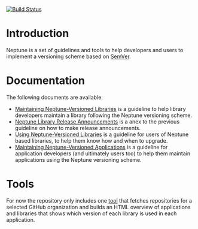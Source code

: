 [![Build
Status](https://travis-ci.org/sociomantic-tsunami/neptune.svg?branch=master)](https://travis-ci.org/sociomantic-tsunami/neptune)

Introduction
============

Neptune is a set of guidelines and tools to help developers and users to
implement a versioning scheme based on [SemVer](http://semver.org/).


Documentation
=============

The following documents are available:

* [Maintaining Neptune-Versioned
  Libraries](https://github.com/sociomantic-tsunami/neptune/blob/master/doc/library-maintainer.rst)
  is a guideline to help library developers maintain a library following the
  Neptune versioning scheme.
* [Neptune Library Release
  Announcements](https://github.com/sociomantic-tsunami/neptune/blob/master/doc/announcements.md)
  is a anex to the previous guideline on how to make release announcements.
* [Using Neptune-Versioned
  Libraries](https://github.com/sociomantic-tsunami/neptune/blob/master/doc/library-user.rst)
  is a guideline for users of Neptune based libraries, to help them know how and
  when to upgrade.
* [Maintaining Neptune-Versioned
  Applications](https://github.com/sociomantic-tsunami/neptune/blob/master/doc/application-maintainer.rst)
  is a guideline for application developers (and ultimately users too) to help
  them maintain applications using the Neptune versioning scheme.

Tools
=====

For now the repository only includes one
[tool](https://github.com/sociomantic-tsunami/neptune/tree/master/src/overview)
that fetches repositories for a selected GitHub organization and builds an HTML
overview of applications and libraries that shows which version of each library
is used in each application.

